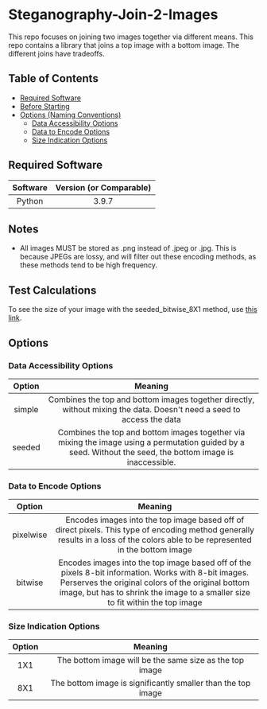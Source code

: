 # Steganography-Join-2-Images
This repo focuses on joining two images together via different means. This repo contains a library that joins a top image with a bottom image. The different joins have tradeoffs. 
## Table of Contents 
- [Required Software](#required-software)
- [Before Starting](#notes)
- [Options (Naming Conventions)](#options)
  * [Data Accessibility Options](#data-accessibility-options)
  * [Data to Encode Options](#data-to-encode-options)
  * [Size Indication Options](#size-indication-options)

## Required Software 

| Software    | Version (or Comparable)  |
|:-----------:|:------------------------:|
| Python      | 3.9.7                    |

## Notes 

- All images MUST be stored as .png instead of .jpeg or .jpg. This is because JPEGs are lossy, and will filter out these encoding methods, as these methods tend to be high frequency. 

## Test Calculations 

To see the size of your image with the seeded_bitwise_8X1 method, use [this link](https://raw.githack.com/jeremybeeman/Steganography-Join-2-Images/main/resized_img_size_calc.html).

## Options 

### Data Accessibility Options

| Option      | Meaning                                                                                         |
|:-----------:|:-----------------------------------------------------------------------------------------------:|
| simple      | Combines the top and bottom images together directly, without mixing the data. Doesn't need a seed to access the data                 |
| seeded      | Combines the top and bottom images together via mixing the image using a permutation guided by a seed. Without the seed, the bottom image is inaccessible.                   |

### Data to Encode Options

| Option      | Meaning                                                                                         |
|:-----------:|:-----------------------------------------------------------------------------------------------:|
| pixelwise      | Encodes images into the top image based off of direct pixels. This type of encoding method generally results in a loss of the colors able to be represented in the bottom image                 |
| bitwise      | Encodes images into the top image based off of the pixels 8-bit information. Works with 8-bit images. Perserves the original colors of the original bottom image, but has to shrink the image to a smaller size to fit within the top image                  |

### Size Indication Options 

| Option      | Meaning                                                                                         |
|:-----------:|:-----------------------------------------------------------------------------------------------:|
| 1X1      | The bottom image will be the same size as the top image                |
| 8X1      | The bottom image is significantly smaller than the top image                  |
